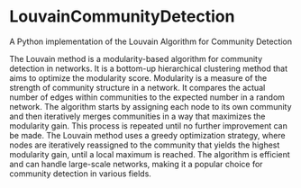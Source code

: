 # LouvainCommunityDetection
A Python implementation of the Louvain Algorithm for Community Detection

The Louvain method is a modularity-based algorithm for community detection in networks. It is a bottom-up hierarchical clustering method that aims to optimize the modularity score. Modularity is a measure of the strength of community structure in a network. It compares the actual number of edges within communities to the expected number in a random network. The algorithm starts by assigning each node to its own community and then iteratively merges communities in a way that maximizes the modularity gain. This process is repeated until no further improvement can be made. The Louvain method uses a greedy optimization strategy, where nodes are iteratively reassigned to the community that yields the highest modularity gain, until a local maximum is reached. The algorithm is efficient and can handle large-scale networks, making it a popular choice for community detection in various fields.
